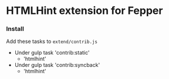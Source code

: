 # HTMLHint extension for Fepper

### Install

Add these tasks to `extend/contrib.js`

* Under gulp task 'contrib:static'
  * 'htmlhint'
* Under gulp task 'contrib:syncback'
  * 'htmlhint'

